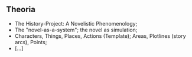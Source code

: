 Theoria
-------
* The History-Project: A Novelistic Phenomenology;
* The "novel-as-a-system"; the novel as simulation;
* Characters, Things, Places, Actions (Template); Areas, Plotlines (story arcs), Points;
* [...]
